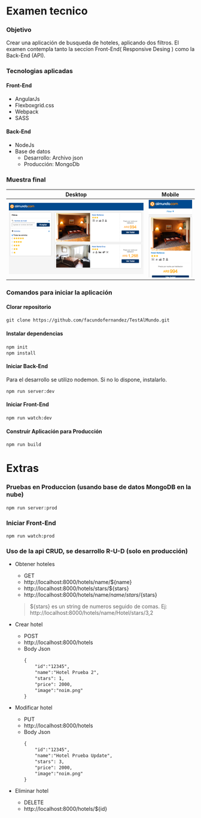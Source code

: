 [img1]: img1.png
[img2]: img2.png

# Examen tecnico

### Objetivo
Crear una aplicación de busqueda de hoteles, aplicando dos filtros. El examen contempla tanto la seccion Front-End( Responsive Desing ) como la Back-End (API).

### Tecnologias aplicadas

#### Front-End
* AngularJs 
* Flexboxgrid.css 
* Webpack
* SASS

#### Back-End
* NodeJs 
* Base de datos 
    * Desarrollo: Archivo json
    * Producción: MongoDb

### Muestra final

Desktop | Mobile 
--- | --- 
| ![alt][img1]| ![alt][img2]|


### Comandos para iniciar la aplicación

#### Clorar repositorio

```
git clone https://github.com/facundofernandez/TestAlMundo.git
```

#### Instalar dependencias

```
npm init
npm install
```

#### Iniciar Back-End

Para el desarrollo se utilizo nodemon. Si no lo dispone, instalarlo.

```
npm run server:dev
```

#### Iniciar Front-End

```
npm run watch:dev
```

#### Construir Aplicación para Producción
```
npm run build
```

# Extras

### Pruebas en Produccion (usando base de datos MongoDB en la nube)

```
npm run server:prod
```

### Iniciar Front-End

```
npm run watch:prod
```

### Uso de la api CRUD, se desarrollo R-U-D (solo en producción)

* Obtener hoteles

  * GET
  * http://localhost:8000/hotels/name/${name}
  * http://localhost:8000/hotels/stars/${stars}
  * http://localhost:8000/hotels/name/${name}/stars/${stars}

  > ${stars} es un string de numeros seguido de comas.
  > Ej: http://localhost:8000/hotels/name/Hotel/stars/3,2


* Crear hotel

  * POST
  * http://localhost:8000/hotels
  * Body Json
    ```
    {
        "id":"12345",
        "name":"Hotel Prueba 2",
        "stars": 1,
        "price": 2000,
        "image":"noim.png"
    }
    ```


* Modificar hotel

  * PUT
  * http://localhost:8000/hotels
  * Body Json
    ```
    {
        "id":"12345",
        "name":"Hotel Prueba Update",
        "stars": 3,
        "price": 2000,
        "image":"noim.png"
    }
    ```

* Eliminar hotel

  * DELETE
  * http://localhost:8000/hotels/${id}